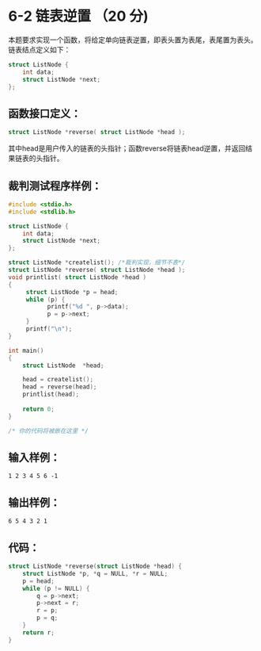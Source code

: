 # 6-2 链表逆置 （20 分)
本题要求实现一个函数，将给定单向链表逆置，即表头置为表尾，表尾置为表头。链表结点定义如下：


```c
struct ListNode {
    int data;
    struct ListNode *next;
};
```


## 函数接口定义：
```c
struct ListNode *reverse( struct ListNode *head );
```


其中head是用户传入的链表的头指针；函数reverse将链表head逆置，并返回结果链表的头指针。


## 裁判测试程序样例：
```c
#include <stdio.h>
#include <stdlib.h>

struct ListNode {
    int data;
    struct ListNode *next;
};

struct ListNode *createlist(); /*裁判实现，细节不表*/
struct ListNode *reverse( struct ListNode *head );
void printlist( struct ListNode *head )
{
     struct ListNode *p = head;
     while (p) {
           printf("%d ", p->data);
           p = p->next;
     }
     printf("\n");
}

int main()
{
    struct ListNode  *head;

    head = createlist();
    head = reverse(head);
    printlist(head);
	
    return 0;
}

/* 你的代码将被嵌在这里 */
```


## 输入样例：
```
1 2 3 4 5 6 -1
```


## 输出样例：
```
6 5 4 3 2 1 
```


## 代码：
```c
struct ListNode *reverse(struct ListNode *head) {
	struct ListNode *p, *q = NULL, *r = NULL;
	p = head;
	while (p != NULL) {
		q = p->next;
		p->next = r;
		r = p;
		p = q;
	}
	return r;
}
```
